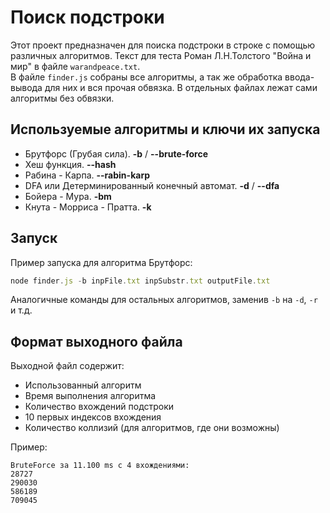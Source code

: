# Поиск подстроки

Этот проект предназначен для поиска подстроки в строке с помощью различных алгоритмов. Текст для теста Роман Л.Н.Толстого "Война и мир" в файле `warandpeace.txt`. \
В файле `finder.js` собраны все алгоритмы, а так же обработка ввода-вывода для них и вся прочая обвязка. В отдельных файлах лежат сами алгоритмы без обвязки.

## Используемые алгоритмы и ключи их запуска

- Брутфорс (Грубая сила). **-b** / **--brute-force**
- Хеш функция. **--hash**
- Рабина - Карпа. **--rabin-karp**
- DFA или Детерминированный конечный автомат. **-d** / **--dfa**
- Бойера - Мура. **-bm**
- Кнута - Морриса - Пратта. **-k**

## Запуск

Пример запуска для алгоритма Брутфорс:
``` javascript
node finder.js -b inpFile.txt inpSubstr.txt outputFile.txt
```
Аналогичные команды для остальных алгоритмов, заменив `-b` на `-d`, `-r` и т.д.

## Формат выходного файла

Выходной файл содержит:

- Использованный алгоритм   
- Время выполнения алгоритма
- Количество вхождений подстроки
- 10 первых индексов вхождения
- Количество коллизий (для алгоритмов, где они возможны) 

Пример:
```
BruteForce за 11.100 ms c 4 вхождениями:
28727
290030
586189
709045
```